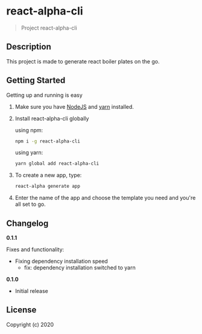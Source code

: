# react-alpha-cli

> Project react-alpha-cli

## Description 
This project is made to generate react boiler plates on the go.

## Getting Started

Getting up and running is easy

1. Make sure you have [NodeJS](https://nodejs.org/) and [yarn](https://www.npmjs.com/) installed.
2. Install react-alpha-cli globally

    using npm:
    ```bash
    npm i -g react-alpha-cli
    ```

    using yarn:
    ```bash
    yarn global add react-alpha-cli
    ```
4. To create a new app, type:
    ```bash
    react-alpha generate app
    ```
5. Enter the name of the app and choose the template you need and you're all set to go.


## Changelog

__0.1.1__

Fixes and functionality:
 - Fixing dependency installation speed
    - fix: dependency installation switched to yarn


__0.1.0__
- Initial release

## License

Copyright (c) 2020